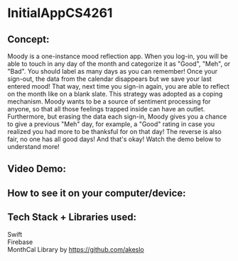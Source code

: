 # InitialAppCS4261
## Concept:
Moody is a one-instance mood reflection app. When you log-in, you will be able to touch in any day of the month and categorize it as "Good", "Meh", or "Bad".
You should label as many days as you can remember! Once your sign-out, the data from the calendar disappears but we save your last entered mood! 
That way, next time you sign-in again, you are able to reflect on the month like on a blank slate. 
This strategy was adopted as a coping mechanism. Moody wants to be a source of sentiment processing for anyone, so that all those feelings trapped inside can have an outlet.
Furthermore, but erasing the data each sign-in, Moody gives you a chance to give a previous "Meh" day, for example, a "Good" rating in case you realized you had more to be thanksful for on that day!
The reverse is also fair, no one has all good days! And that's okay!
Watch the demo below to understand more!

## Video Demo:


## How to see it on your computer/device:


## Tech Stack + Libraries used:
Swift  
Firebase  
MonthCal Library by https://github.com/akeslo
